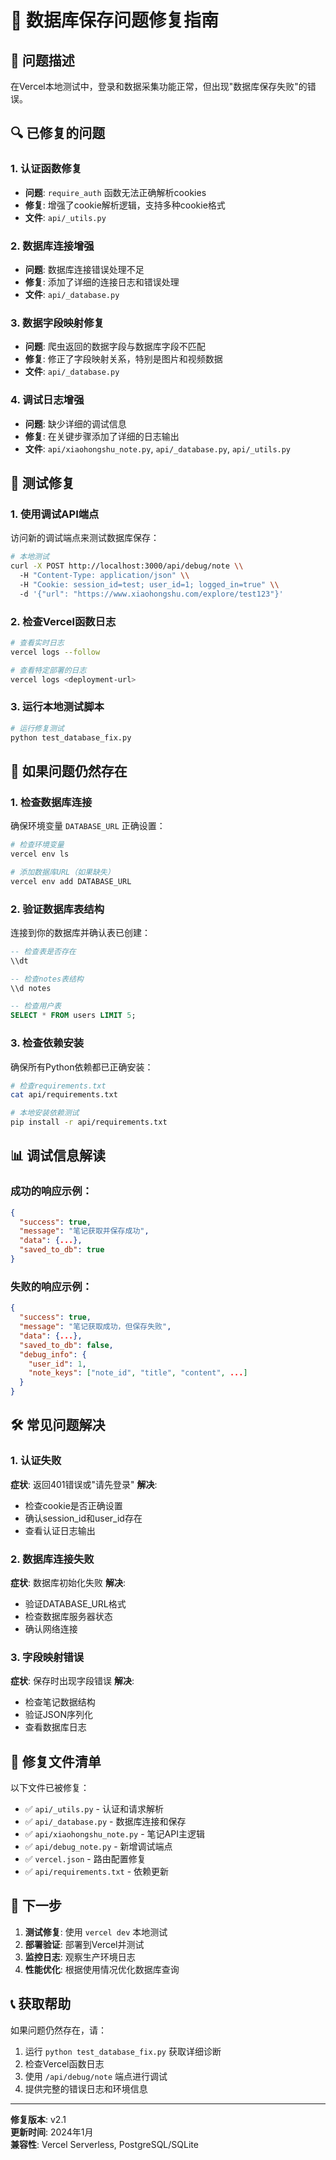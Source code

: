 # 🔧 数据库保存问题修复指南

## 🎯 问题描述

在Vercel本地测试中，登录和数据采集功能正常，但出现"数据库保存失败"的错误。

## 🔍 已修复的问题

### 1. 认证函数修复
- **问题**: `require_auth` 函数无法正确解析cookies
- **修复**: 增强了cookie解析逻辑，支持多种cookie格式
- **文件**: `api/_utils.py`

### 2. 数据库连接增强
- **问题**: 数据库连接错误处理不足
- **修复**: 添加了详细的连接日志和错误处理
- **文件**: `api/_database.py`

### 3. 数据字段映射修复
- **问题**: 爬虫返回的数据字段与数据库字段不匹配
- **修复**: 修正了字段映射关系，特别是图片和视频数据
- **文件**: `api/_database.py`

### 4. 调试日志增强
- **问题**: 缺少详细的调试信息
- **修复**: 在关键步骤添加了详细的日志输出
- **文件**: `api/xiaohongshu_note.py`, `api/_database.py`, `api/_utils.py`

## 🚀 测试修复

### 1. 使用调试API端点

访问新的调试端点来测试数据库保存：

```bash
# 本地测试
curl -X POST http://localhost:3000/api/debug/note \\
  -H "Content-Type: application/json" \\
  -H "Cookie: session_id=test; user_id=1; logged_in=true" \\
  -d '{"url": "https://www.xiaohongshu.com/explore/test123"}'
```

### 2. 检查Vercel函数日志

```bash
# 查看实时日志
vercel logs --follow

# 查看特定部署的日志
vercel logs <deployment-url>
```

### 3. 运行本地测试脚本

```bash
# 运行修复测试
python test_database_fix.py
```

## 🔧 如果问题仍然存在

### 1. 检查数据库连接

确保环境变量 `DATABASE_URL` 正确设置：

```bash
# 检查环境变量
vercel env ls

# 添加数据库URL（如果缺失）
vercel env add DATABASE_URL
```

### 2. 验证数据库表结构

连接到你的数据库并确认表已创建：

```sql
-- 检查表是否存在
\\dt

-- 检查notes表结构
\\d notes

-- 检查用户表
SELECT * FROM users LIMIT 5;
```

### 3. 检查依赖安装

确保所有Python依赖都已正确安装：

```bash
# 检查requirements.txt
cat api/requirements.txt

# 本地安装依赖测试
pip install -r api/requirements.txt
```

## 📊 调试信息解读

### 成功的响应示例：
```json
{
  "success": true,
  "message": "笔记获取并保存成功",
  "data": {...},
  "saved_to_db": true
}
```

### 失败的响应示例：
```json
{
  "success": true,
  "message": "笔记获取成功，但保存失败",
  "data": {...},
  "saved_to_db": false,
  "debug_info": {
    "user_id": 1,
    "note_keys": ["note_id", "title", "content", ...]
  }
}
```

## 🛠️ 常见问题解决

### 1. 认证失败
**症状**: 返回401错误或"请先登录"
**解决**: 
- 检查cookie是否正确设置
- 确认session_id和user_id存在
- 查看认证日志输出

### 2. 数据库连接失败
**症状**: 数据库初始化失败
**解决**:
- 验证DATABASE_URL格式
- 检查数据库服务器状态
- 确认网络连接

### 3. 字段映射错误
**症状**: 保存时出现字段错误
**解决**:
- 检查笔记数据结构
- 验证JSON序列化
- 查看数据库日志

## 📝 修复文件清单

以下文件已被修复：

- ✅ `api/_utils.py` - 认证和请求解析
- ✅ `api/_database.py` - 数据库连接和保存
- ✅ `api/xiaohongshu_note.py` - 笔记API主逻辑
- ✅ `api/debug_note.py` - 新增调试端点
- ✅ `vercel.json` - 路由配置修复
- ✅ `api/requirements.txt` - 依赖更新

## 🎯 下一步

1. **测试修复**: 使用 `vercel dev` 本地测试
2. **部署验证**: 部署到Vercel并测试
3. **监控日志**: 观察生产环境日志
4. **性能优化**: 根据使用情况优化数据库查询

## 📞 获取帮助

如果问题仍然存在，请：

1. 运行 `python test_database_fix.py` 获取详细诊断
2. 检查Vercel函数日志
3. 使用 `/api/debug/note` 端点进行调试
4. 提供完整的错误日志和环境信息

---

**修复版本**: v2.1  
**更新时间**: 2024年1月  
**兼容性**: Vercel Serverless, PostgreSQL/SQLite